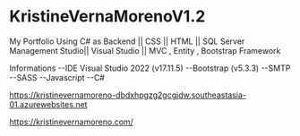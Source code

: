 # KristineVernaMorenoV1.2
My Portfolio Using C# as Backend || CSS || HTML || SQL Server Management Studio|| Visual Studio || MVC , Entity , Bootstrap Framework

Informations
--IDE Visual Studio 2022 (v17.11.5)
--Bootstrap (v5.3.3)
--SMTP
--SASS
--Javascript
--C#

https://kristinevernamoreno-dbdxhpgzg2gcgjdw.southeastasia-01.azurewebsites.net

https://kristinevernamoreno.com/
